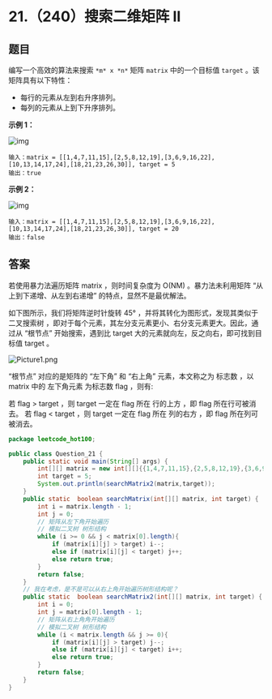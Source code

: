 # 21.（240）搜索二维矩阵 II

## 题目

编写一个高效的算法来搜索 `*m* x *n*` 矩阵 `matrix` 中的一个目标值 `target` 。该矩阵具有以下特性：

- 每行的元素从左到右升序排列。
- 每列的元素从上到下升序排列。

 

**示例 1：**

![img](https://panger-1330565050.cos.ap-beijing.myqcloud.com/202410191931316.jpeg)

```
输入：matrix = [[1,4,7,11,15],[2,5,8,12,19],[3,6,9,16,22],[10,13,14,17,24],[18,21,23,26,30]], target = 5
输出：true
```

**示例 2：**

![img](https://panger-1330565050.cos.ap-beijing.myqcloud.com/202410191931328.jpeg)

```
输入：matrix = [[1,4,7,11,15],[2,5,8,12,19],[3,6,9,16,22],[10,13,14,17,24],[18,21,23,26,30]], target = 20
输出：false
```

 

## 答案

若使用暴力法遍历矩阵 matrix ，则时间复杂度为 O(NM) 。暴力法未利用矩阵 “从上到下递增、从左到右递增” 的特点，显然不是最优解法。

如下图所示，我们将矩阵逆时针旋转 45° ，并将其转化为图形式，发现其类似于 二叉搜索树 ，即对于每个元素，其左分支元素更小、右分支元素更大。因此，通过从 “根节点” 开始搜索，遇到比 target 大的元素就向左，反之向右，即可找到目标值 target 。

![Picture1.png](https://panger-1330565050.cos.ap-beijing.myqcloud.com/202410191932424.png)

“根节点” 对应的是矩阵的 “左下角” 和 “右上角” 元素，本文称之为 标志数 ，以 matrix 中的 左下角元素 为标志数 flag ，则有:

若 flag > target ，则 target 一定在 flag 所在 行的上方 ，即 flag 所在行可被消去。
若 flag < target ，则 target 一定在 flag 所在 列的右方 ，即 flag 所在列可被消去。



```java
package leetcode_hot100;

public class Question_21 {
    public static void main(String[] args) {
        int[][] matrix = new int[][]{{1,4,7,11,15},{2,5,8,12,19},{3,6,9,16,22},{10,13,14,17,24},{18,21,23,26,30}};
        int target = 5;
        System.out.println(searchMatrix2(matrix,target));
    }
    public static  boolean searchMatrix(int[][] matrix, int target) {
        int i = matrix.length - 1;
        int j = 0;
        // 矩阵从左下角开始遍历
        // 模拟二叉树 树形结构
        while (i >= 0 && j < matrix[0].length){
            if (matrix[i][j] > target) i--;
            else if (matrix[i][j] < target) j++;
            else return true;
        }
        return false;
    }
    // 我在考虑，是不是可以从右上角开始遍历树形结构呢？
    public static  boolean searchMatrix2(int[][] matrix, int target) {
        int i = 0;
        int j = matrix[0].length - 1;
        // 矩阵从右上角角开始遍历
        // 模拟二叉树 树形结构
        while (i < matrix.length && j >= 0){
            if (matrix[i][j] > target) j--;
            else if (matrix[i][j] < target) i++;
            else return true;
        }
        return false;
    }
}

```

